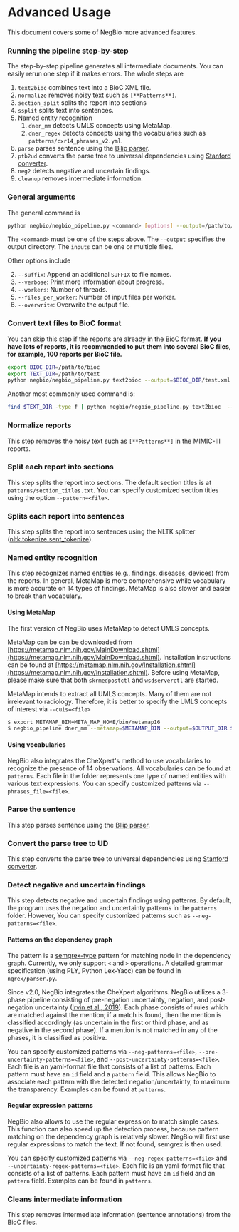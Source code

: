 # Advanced Usage

This document covers some of NegBio more advanced features.

### Running the pipeline step-by-step

The step-by-step pipeline generates all intermediate documents. You can easily rerun one step if it makes errors. The whole steps are

1. `text2bioc` combines text into a BioC XML file.
2. `normalize` removes noisy text such as `[**Patterns**]`.
3. `section_split` splits the report into sections
4. `ssplit` splits text into sentences.
5. Named entity recognition
   1. `dner_mm` detects UMLS concepts using MetaMap.
   2. `dner_regex` detects concepts using the vocabularies such as `patterns/cxr14_phrases_v2.yml`.
6. `parse` parses sentence using the [Bllip parser](https://github.com/BLLIP/bllip-parser).
7. `ptb2ud` converts the parse tree to universal dependencies using [Stanford converter](https://github.com/dmcc/PyStanfordDependencies).
8. `neg2` detects negative and uncertain findings.
9. `cleanup` removes intermediate information.

<!--Steps 2-10 will process the input files one-by-one and generate the results in the output directory.-->
<!--The 2nd and 3rd can be skipped. You can chose either step 5 or 6 for named entity recognition.-->

### General arguments

The general command is 

```bash
python negbio/negbio_pipeline.py <command> [options] --output=/path/to/output/dir /path/to/inputs
```

The `<command>` must be one of the steps above. The `--output` specifies the output directory. The `inputs` can be one or multiple files.

Other options include

2. `--suffix`: Append an additional `SUFFIX` to file names.
3. `--verbose`: Print more information about progress.
4. `--workers`: Number of threads.
5. `--files_per_worker`: Number of input files per worker.
6. `--overwrite`: Overwrite the output file.

### Convert text files to BioC format

You can skip this step if the reports are already in the [BioC]( http://bioc.sourceforge.net/) format.
**If you have lots of reports, it is recommended to put them into several BioC files, for example, 100 reports per BioC file.**

```bash
export BIOC_DIR=/path/to/bioc
export TEXT_DIR=/path/to/text
python negbio/negbio_pipeline.py text2bioc --output=$BIOC_DIR/test.xml $TEXT_DIR/*.txt
```

Another most commonly used command is:

```bash
find $TEXT_DIR -type f | python negbio/negbio_pipeline.py text2bioc  --output=$BIOC_DIR
```

### Normalize reports

This step removes the noisy text such as `[**Patterns**]` in the MIMIC-III reports.

### Split each report into sections

This step splits the report into sections.
The default section titles is at `patterns/section_titles.txt`.
You can specify customized section titles using the option `--pattern=<file>`.

### Splits each report into sentences

This step splits the report into sentences using the NLTK splitter
([nltk.tokenize.sent_tokenize](https://www.nltk.org/api/nltk.tokenize.html)).

### Named entity recognition

This step recognizes named entities (e.g., findings, diseases, devices) from the reports. 
In general, MetaMap is more comprehensive while vocabulary is more accurate on 14 types of findings.
MetaMap is also slower and easier to break than vocabulary.

#### Using MetaMap

The first version of NegBio uses MetaMap to detect UMLS concepts.

MetaMap can be can be downloaded from [https://metamap.nlm.nih.gov/MainDownload.shtml](https://metamap.nlm.nih.gov/MainDownload.shtml).
Installation instructions can be found at [https://metamap.nlm.nih.gov/Installation.shtml](https://metamap.nlm.nih.gov/Installation.shtml).
Before using MetaMap, please make sure that both `skrmedpostctl` and `wsdserverctl` are started.

MetaMap intends to extract all UMLS concepts.
Many of them are not irrelevant to radiology.
Therefore, it is better to specify the UMLS concepts of interest via `--cuis=<file>`

```bash
$ export METAMAP_BIN=META_MAP_HOME/bin/metamap16
$ negbio_pipeline dner_mm --metamap=$METAMAP_BIN --output=$OUTPUT_DIR $INPUT_DIR/*.xml
```

#### Using vocabularies

NegBio also integrates the CheXpert's method to use vocabularies to recognize the presence of 14 observations.
All vocabularies can be found at `patterns`.
Each file in the folder represents one type of named entities with various text expressions. You can specify customized patterns via `--phrases_file=<file>`.


### Parse the sentence

This step parses sentence using the [Bllip parser](https://github.com/BLLIP/bllip-parser).

### Convert the parse tree to UD

This step converts the parse tree to universal dependencies using [Stanford converter](https://github.com/dmcc/PyStanfordDependencies).

### Detect negative and uncertain findings

This step detects negative and uncertain findings using patterns.
By default, the program uses the negation and uncertainty patterns in the `patterns` folder.
However, You can specify customized patterns such as  `--neg-patterns=<file>`.

#### Patterns on the dependency graph

The pattern is a [semgrex-type](https://nlp.stanford.edu/nlp/javadoc/javanlp/edu/stanford/nlp/semgraph/semgrex/SemgrexPattern.html) pattern for matching node in the dependency graph.
Currently, we only support `<` and `>` operations.
A detailed grammar specification (using PLY, Python Lex-Yacc) can be found in `ngrex/parser.py`.

Since v2.0, NegBio integrates the CheXpert algorithms. NegBio utilizes a 3-phase pipeline consisting of pre-negation uncertainty, negation, and post-negation uncertainty ([Irvin et al., 2019](https://arxiv.org/abs/1901.07031)).
Each phase consists of rules which are matched against the mention; if a match is found, then the mention is classified
accordingly (as uncertain in the first or third phase, and as negative in the second phase).
If a mention is not matched in any of the phases, it is classified as positive.

You can specify customized patterns via `--neg-patterns=<file>`, `--pre-uncertainty-patterns=<file>`, and `--post-uncertainty-patterns=<file>`. Each file is an yaml-format file that consists of a list of patterns. Each pattern must have an `id` field and a `pattern` field. This allows NegBio to associate each pattern with the detected negation/uncertainty, to maximum the transparency. Examples can be found at `patterns`.

#### Regular expression patterns

NegBio also allows to use the regular expression to match simple cases. This function can also speed up the detection process, because pattern matching on the dependency graph is relatively slower. NegBio will first use regular expressions to match the text. If not found, semgrex is then used.

You can specify customized patterns via `--neg-regex-patterns=<file>` and `--uncertainty-regex-patterns=<file>`. Each file is an yaml-format file that consists of a list of patterns. Each pattern must have an `id` field and an `pattern` field. Examples can be found in `patterns`.

### Cleans intermediate information

This step removes intermediate information (sentence annotations) from the BioC files.
